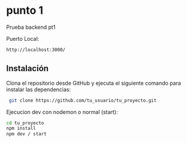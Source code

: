 # punto 1

Prueba backend pt1

Puerto Local: 
```bash
http://localhost:3000/ 

```
## Instalación
Clona el repositorio desde GitHub y ejecuta el siguiente comando para instalar las dependencias:


```bash
 git clone https://github.com/tu_usuario/tu_proyecto.git
```
Ejecucion dev con nodemon o normal (start):
```bash
cd tu_proyecto
npm install
npm dev / start
